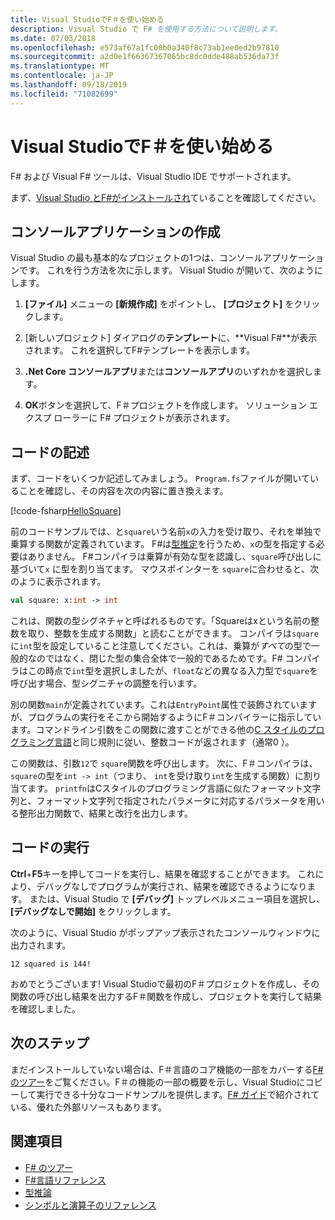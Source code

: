 ```yaml
---
title: Visual StudioでF＃を使い始める
description: Visual Studio で F# を使用する方法について説明します。
ms.date: 07/03/2018
ms.openlocfilehash: e573af67a1fc00b0a340f8c73ab1ee0ed2b97810
ms.sourcegitcommit: a2d0e1f66367367065bc8dc0dde488ab536da73f
ms.translationtype: MT
ms.contentlocale: ja-JP
ms.lasthandoff: 09/18/2019
ms.locfileid: "71082699"
---
```

# <a name="get-started-with-f-in-visual-studio"></a>Visual StudioでF＃を使い始める

F# および Visual F# ツールは、Visual Studio IDE でサポートされます。

まず、[Visual Studio とF#がインストールされ](install-fsharp.md#install-f-with-visual-studio)ていることを確認してください。

## <a name="creating-a-console-application"></a>コンソールアプリケーションの作成

Visual Studio の最も基本的なプロジェクトの1つは、コンソールアプリケーションです。  これを行う方法を次に示します。  Visual Studio が開いて、次のようにします。

1. **[ファイル]** メニューの **[新規作成]** をポイントし、 **[プロジェクト]** をクリックします。

2. [新しいプロジェクト] ダイアログの**テンプレート**に、**Visual F#**が表示されます。 これを選択してF#テンプレートを表示します。

3. **.Net Core コンソールアプリ**または**コンソールアプリ**のいずれかを選択します。

4. **OK**ボタンを選択して、F＃プロジェクトを作成します。 ソリューション エクスプ ローラーに F# プロジェクトが表示されます。

## <a name="writing-your-code"></a>コードの記述

まず、コードをいくつか記述してみましょう。  `Program.fs`ファイルが開いていることを確認し、その内容を次の内容に置き換えます。

[!code-fsharp[HelloSquare](~/samples/snippets/fsharp/getting-started/hello-square.fs)]

前のコードサンプルでは、と`square`いう名前`x`の入力を受け取り、それを単独で乗算する関数が定義されています。  F#は[型推定](../language-reference/type-inference.md)を行うため、`x`の型を指定する必要はありません。  F#コンパイラは乗算が有効な型を認識し、`square`呼び出しに基づいて`x` に型を割り当てます。  マウスポインターを `square`に合わせると、次のように表示されます。

```fsharp
val square: x:int -> int
```

これは、関数の型シグネチャと呼ばれるものです。「Squareはxという名前の整数を取り、整数を生成する関数」と読むことができます。 コンパイラは`square`に`int`型を設定していること注意してください。これは、乗算が*すべて*の型で一般的なのではなく、閉じた型の集合全体で一般的であるためです。F# コンパイラはこの時点で`int`型を選択しましたが、`float`などの異なる入力型で`square`を呼び出す場合、型シグニチャの調整を行います。

別の関数`main`が定義されています。これは`EntryPoint`属性で装飾されていますが、プログラムの実行をそこから開始するようにF＃コンパイラーに指示しています。コマンドライン引数をこの関数に渡すことができる他の[C スタイルのプログラミング言語](https://en.wikipedia.org/wiki/Entry_point#C_and_C.2B.2B)と同じ規則に従い、整数コードが返されます（通常0 ）。

この関数は、引数`12`で `square`関数を呼び出します。 次に、F＃コンパイラは、 `square`の型を`int -> int`（つまり、 `int`を受け取り`int`を生成する関数）に割り当てます。 `printfn`はCスタイルのプログラミング言語に似たフォーマット文字列と、フォーマット文字列で指定されたパラメータに対応するパラメータを用いる整形出力関数で、結果と改行を出力します。

## <a name="running-your-code"></a>コードの実行

**Ctrl**+**F5**キーを押してコードを実行し、結果を確認することができます。  これにより、デバッグなしでプログラムが実行され、結果を確認できるようになります。  または、Visual Studio で **[デバッグ]** トップレベルメニュー項目を選択し、 **[デバッグなしで開始]** をクリックします。

次のように、Visual Studio がポップアップ表示されたコンソールウィンドウに出力されます。

```console
12 squared is 144!
```

おめでとうございます!  Visual Studioで最初のF＃プロジェクトを作成し、その関数の呼び出し結果を出力するF＃関数を作成し、プロジェクトを実行して結果を確認しました。

## <a name="next-steps"></a>次のステップ

まだインストールしていない場合は、F＃言語のコア機能の一部をカバーする[F# のツアー](../tour.md)をご覧ください。F＃の機能の一部の概要を示し、Visual Studioにコピーして実行できる十分なコードサンプルを提供します。[F# ガイド](../index.md)で紹介されている、優れた外部リソースもあります。

## <a name="see-also"></a>関連項目

- [F# のツアー](../tour.md)
- [F#言語リファレンス](../language-reference/index.md)
- [型推論](../language-reference/type-inference.md)
- [シンボルと演算子のリファレンス](../language-reference/symbol-and-operator-reference/index.md)
